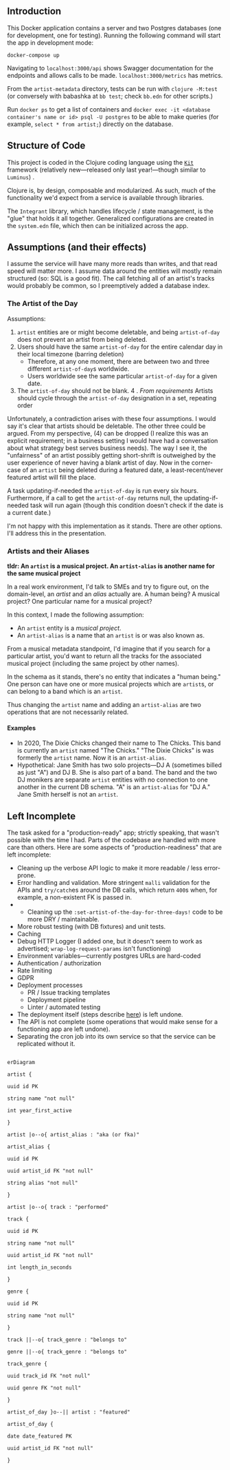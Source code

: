 
## Introduction

This Docker application contains a server and two Postgres databases (one for development, one for testing). Running the following command will start the app in development mode:

`docker-compose up`

Navigating to `localhost:3000/api` shows Swagger documentation for the endpoints and allows calls to be made. `localhost:3000/metrics` has metrics.

From the `artist-metadata` directory, tests can be run with `clojure -M:test` (or conversely with babashka at `bb test`; check `bb.edn` for other scripts.) 

Run `docker ps` to get a list of containers and `docker exec -it <database container's name or id> psql -U postgres` to be able to make queries (for example, `select * from artist;`) directly on the database. 

## Structure of Code

This project is coded in the Clojure coding language using the [`Kit`](https://kit-clj.github.io/) framework (relatively new—released only last year!—though similar to `Luminus`) . 

Clojure is, by design, composable and modularized. As such, much of the functionality we'd expect from a service is available through libraries. 

The `Integrant` library, which handles lifecycle / state management, is the "glue" that holds it all together. Generalized configurations are created in the `system.edn` file, which then can be initialized across the app. 

## Assumptions (and their effects)

I assume the service will have many more reads than writes, and that read speed will matter more. I assume data around the entities will mostly remain structured (so: SQL is a good fit). The call fetching all of an artist's tracks would probably be common, so I preemptively added a database index.

### The Artist of the Day 

Assumptions:

1. `artist` entities are or might become deletable, and being `artist-of-day` does not prevent an artist from being deleted.
2. Users should have the same `artist-of-day` for the entire calendar day in their local timezone (barring deletion)
	* Therefore, at any one moment, there are between two and three different `artist-of-day`s worldwide.
	*  Users worldwide see the same particular `artist-of-day` for a given date.
3. The `artist-of-day` should not be blank.
4 . *From requirements* Artists should cycle through the `artist-of-day` designation in a set, repeating order

Unfortunately, a contradiction arises with these four assumptions. I would say it's clear that artists should be deletable. The other three could be argued. From my perspective, (4) can be dropped (I realize this was an explicit requirement; in a business setting I would have had a conversation about what strategy best serves business needs). The way I see it, the "unfairness" of an artist possibly getting short-shrift is outweighed by the user experience of never having a blank artist of day. Now in the corner-case of an `artist` being deleted during a featured date, a least-recent/never featured artist will fill the place.

A task updating-if-needed the `artist-of-day` is run every six hours.  Furthermore, if a call to get the `artist-of-day` returns null, the updating-if-needed task will run again (though this condition doesn't check if the date is a current date.)

I'm not happy with this implementation as it stands. There are other options. I'll address this in the presentation.

### Artists and their Aliases

**tldr: An `artist` is a musical project.  An `artist-alias` is another name for the same musical project**

In a real work environment, I'd talk to SMEs and try to figure out, on the domain-level, an *artist* and an *alias* actually are. A human being? A musical project? One particular name for a musical project?

In this context, I made the following assumption: 
* An `artist` entity is a *musical project*. 
* An `artist-alias` is a name that an `artist` is or was also known as.

From a musical metadata standpoint, I'd imagine that if you search for a particular artist, you'd want to return all the tracks for the associated musical project (including the same project by other names).

In the schema as it stands, there's no entity that indicates a "human being." One person can have one or more musical projects which are `artist`s, or can belong to a band which is an `artist`. 

Thus changing the `artist` name and adding an `artist-alias` are two operations that are not necessarily related. 
#### Examples
* In 2020, The Dixie Chicks changed their name to The Chicks. This band is currently an `artist` named "The Chicks."  "The Dixie Chicks" is was formerly the `artist` name. Now it is an `artist-alias`. 
* Hypothetical: Jane Smith has two solo projects—DJ A (sometimes billed as just "A") and DJ B. She is also part of a band. The band and the two DJ monikers are separate `artist` entities with no connection to one another in the current DB schema. "A" is an `artist-alias` for  "DJ A." Jane Smith herself is not an `artist`. 

## Left Incomplete

The task asked for a "production-ready" app; strictly speaking, that wasn't possible with the time I had. Parts of the codebase are handled with more care than others. Here are some aspects of "production-readiness" that are left incomplete:

* Cleaning up the verbose API logic to make it more readable / less error-prone.
* Error handling and validation. More stringent `malli` validation for the APIs and `try/catch`es around the DB calls, which return `400`s when, for example, a non-existent FK is passed in.
* * Cleaning up the `:set-artist-of-the-day-for-three-days!` code to be more DRY / maintainable.
* More robust testing (with DB fixtures) and unit tests.
* Caching 
* Debug HTTP Logger (I added one, but it doesn't seem to work as advertised; `wrap-log-request-params` isn't functioning)
* Environment variables—currently postgres URLs are hard-coded
* Authentication / authorization
* Rate limiting
* GDPR 
* Deployment processes
	* PR / Issue tracking templates
	* Deployment pipeline
	* Linter / automated testing
* The deployment itself (steps describe [here](https://kit-clj.github.io/docs/deployment.html#running_standalone)) is left undone.
* The API is not complete (some operations that would make sense for a functioning app are left undone).
* Separating the cron job into its own service so that the service can be replicated without it.

  

```mermaid

erDiagram

artist {

uuid id PK

string name "not null"

int year_first_active

}

artist |o--o{ artist_alias : "aka (or fka)"

artist_alias {

uuid id PK

uuid artist_id FK "not null"

string alias "not null"

}

artist |o--o{ track : "performed"

track {

uuid id PK

string name "not null"

uuid artist_id FK "not null"

int length_in_seconds

}

genre {

uuid id PK

string name "not null"

}

track ||--o{ track_genre : "belongs to"

genre ||--o{ track_genre : "belongs to"

track_genre {

uuid track_id FK "not null"

uuid genre FK "not null"

}

artist_of_day }o--|| artist : "featured"

artist_of_day {

date date_featured PK

uuid artist_id FK "not null"

}

  

```